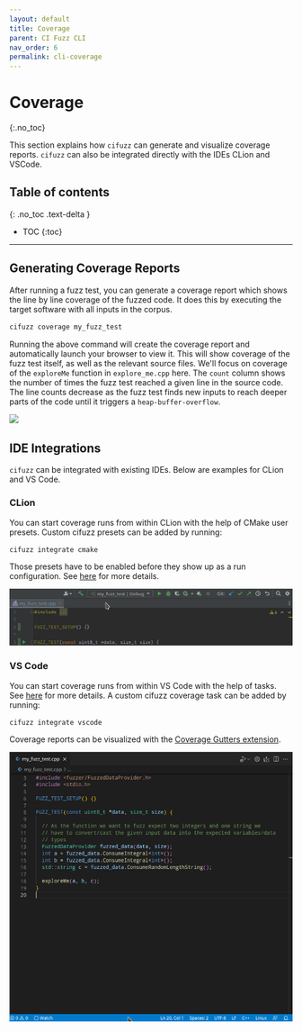 ```yaml
---
layout: default
title: Coverage
parent: CI Fuzz CLI
nav_order: 6
permalink: cli-coverage
---
```


# **Coverage**
{:.no_toc}

This section explains how `cifuzz` can generate and visualize coverage reports. `cifuzz` can also be integrated directly with the IDEs CLion and VSCode.

## Table of contents
{: .no_toc .text-delta }

- TOC
{:toc}

---

## Generating Coverage Reports

After running a fuzz test, you can generate a coverage report which shows the line by line coverage of the fuzzed code. It does this by executing the target software with all inputs in the corpus. 

```bash
cifuzz coverage my_fuzz_test
```

Running the above command will create the coverage report and automatically launch your browser to view it. This will show coverage of the fuzz test itself, as well as the relevant source files. We'll focus on coverage of the `exploreMe` function in `explore_me.cpp` here. The `count` column shows the number of times the fuzz test reached a given line in the source code. The line counts decrease as the fuzz test finds new inputs to reach deeper parts of the code until it triggers a `heap-buffer-overflow`.

![](../../../assets/images/cifuzz-coverage-exploreme.png)

## IDE Integrations

`cifuzz` can be integrated with existing IDEs. Below are examples for CLion and VS Code.

### CLion
You can start coverage runs from within CLion with the help of CMake
user presets. Custom cifuzz presets can be added by running:
    
    cifuzz integrate cmake

Those presets have to be enabled before they show up as a run
configuration.
See [here](https://www.jetbrains.com/help/clion/cmake-presets.html#detect)
for more details.

![fuzz test in CMake](/assets/images/coverage_clion.gif)

### VS Code
You can start coverage runs from within VS Code with the help of tasks.
See [here](https://code.visualstudio.com/docs/editor/tasks) for more
details. A custom cifuzz coverage task can be added by running:

    cifuzz integrate vscode

Coverage reports can be visualized with the
[Coverage Gutters extension](https://marketplace.visualstudio.com/items?itemName=ryanluker.vscode-coverage-gutters).

![fuzz test in CMake](/assets/images/coverage_vscode.gif)